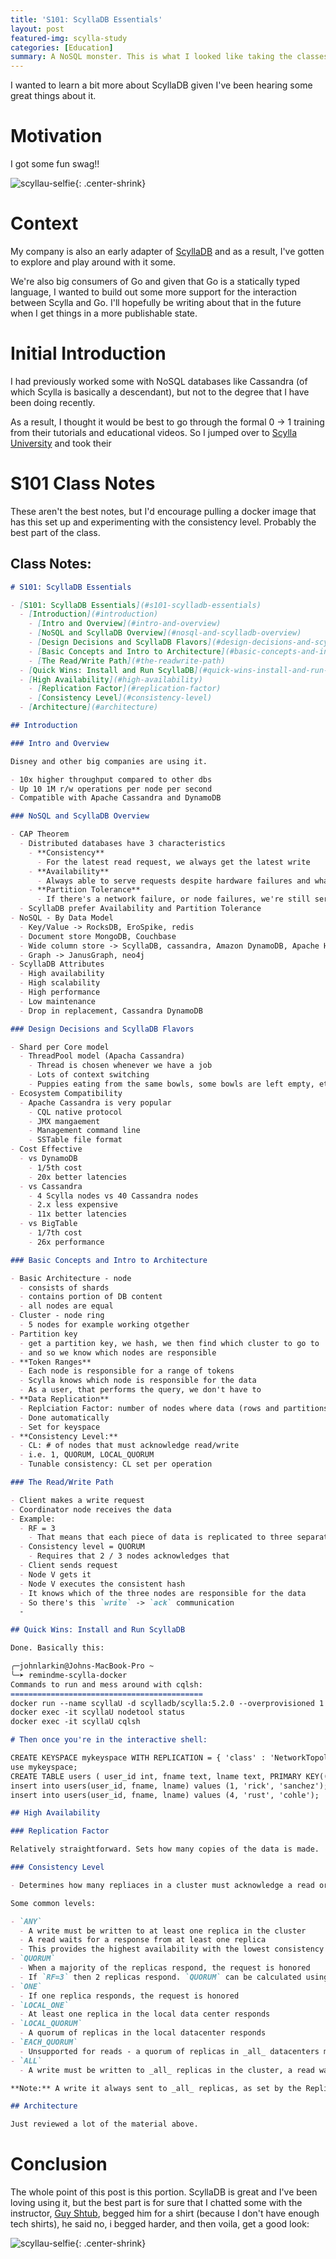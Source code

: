 ```yaml
---
title: 'S101: ScyllaDB Essentials'
layout: post
featured-img: scylla-study
categories: [Education]
summary: A NoSQL monster. This is what I looked like taking the classes.
---
```


I wanted to learn a bit more about ScyllaDB given I've been hearing some great things about it.

# Motivation

I got some fun swag!!

![scyllau-selfie](/images/scylla101/scylla-swag.jpg){: .center-shrink}

# Context

My company is also an early adapter of [ScyllaDB][scylla] and as a result, I've gotten to explore and play around with it some.

We're also big consumers of Go and given that Go is a statically typed language, I wanted to build out some more support for the interaction between Scylla and Go. I'll hopefully be writing about that in the future when I get things in a more publishable state.

# Initial Introduction

I had previously worked some with NoSQL databases like Cassandra (of which Scylla is basically a descendant), but not to the degree that I have been doing recently.

As a result, I thought it would be best to go through the formal 0 -> 1 training from their tutorials and educational videos. So I jumped over to [Scylla University][scyllau] and took their

# S101 Class Notes

These aren't the best notes, but I'd encourage pulling a docker image that has this set up and experimenting with the consistency level. Probably the best part of the class.

## Class Notes:

```markdown
# S101: ScyllaDB Essentials

- [S101: ScyllaDB Essentials](#s101-scylladb-essentials)
  - [Introduction](#introduction)
    - [Intro and Overview](#intro-and-overview)
    - [NoSQL and ScyllaDB Overview](#nosql-and-scylladb-overview)
    - [Design Decisions and ScyllaDB Flavors](#design-decisions-and-scylladb-flavors)
    - [Basic Concepts and Intro to Architecture](#basic-concepts-and-intro-to-architecture)
    - [The Read/Write Path](#the-readwrite-path)
  - [Quick Wins: Install and Run ScyllaDB](#quick-wins-install-and-run-scylladb)
  - [High Availability](#high-availability)
    - [Replication Factor](#replication-factor)
    - [Consistency Level](#consistency-level)
  - [Architecture](#architecture)

## Introduction

### Intro and Overview

Disney and other big companies are using it.

- 10x higher throughput compared to other dbs
- Up 10 1M r/w operations per node per second
- Compatible with Apache Cassandra and DynamoDB

### NoSQL and ScyllaDB Overview

- CAP Theorem
  - Distributed databases have 3 characteristics
    - **Consistency**
      - For the latest read request, we always get the latest write
    - **Availability**
      - Always able to serve requests despite hardware failures and whatever
    - **Partition Tolerance**
      - If there's a network failure, or node failures, we're still serving requests
  - ScyllaDB prefer Availability and Partition Tolerance
- NoSQL - By Data Model
  - Key/Value -> RocksDB, EroSpike, redis
  - Document store MongoDB, Couchbase
  - Wide column store -> ScyllaDB, cassandra, Amazon DynamoDB, Apache HBase
  - Graph -> JanusGraph, neo4j
- ScyllaDB Attributes
  - High availability
  - High scalability
  - High performance
  - Low maintenance
  - Drop in replacement, Cassandra DynamoDB

### Design Decisions and ScyllaDB Flavors

- Shard per Core model
  - ThreadPool model (Apacha Cassandra)
    - Thread is chosen whenever we have a job
    - Lots of context switching
    - Puppies eating from the same bowls, some bowls are left empty, etc
- Ecosystem Compatibility
  - Apache Cassandra is very popular
    - CQL native protocol
    - JMX mangaement
    - Management command line
    - SSTable file format
- Cost Effective
  - vs DynamoDB
    - 1/5th cost
    - 20x better latencies
  - vs Cassandra
    - 4 Scylla nodes vs 40 Cassandra nodes
    - 2.x less expensive
    - 11x better latencies
  - vs BigTable
    - 1/7th cost
    - 26x performance

### Basic Concepts and Intro to Architecture

- Basic Architecture - node
  - consists of shards
  - contains portion of DB content
  - all nodes are equal
- Cluster - node ring
  - 5 nodes for example working otgether
- Partition key
  - get a partition key, we hash, we then find which cluster to go to
  - and so we know which nodes are responsible
- **Token Ranges**
  - Each node is responsible for a range of tokens
  - Scylla knows which node is responsible for the data
  - As a user, that performs the query, we don't have to
- **Data Replication**
  - Replciation Factor: number of nodes where data (rows and partitions) are replicated
  - Done automatically
  - Set for keyspace
- **Consistency Level:**
  - CL: # of nodes that must acknowledge read/write
  - i.e. 1, QUORUM, LOCAL_QUORUM
  - Tunable consistency: CL set per operation

### The Read/Write Path

- Client makes a write request
- Coordinator node receives the data
- Example:
  - RF = 3
    - That means that each piece of data is replicated to three separate nodes
  - Consistency level = QUORUM
    - Requires that 2 / 3 nodes acknowledges that
  - Client sends request
  - Node V gets it
  - Node V executes the consistent hash
  - It knows which of the three nodes are responsible for the data
  - So there's this `write` -> `ack` communication
  -

## Quick Wins: Install and Run ScyllaDB

Done. Basically this:

╭─johnlarkin@Johns-MacBook-Pro ~
╰─➤ remindme-scylla-docker
Commands to run and mess around with cqlsh:
===========================================
docker run --name scyllaU -d scylladb/scylla:5.2.0 --overprovisioned 1 --smp 1
docker exec -it scyllaU nodetool status
docker exec -it scyllaU cqlsh

# Then once you're in the interactive shell:

CREATE KEYSPACE mykeyspace WITH REPLICATION = { 'class' : 'NetworkTopologyStrategy', 'replication_factor' : 1};
use mykeyspace;
CREATE TABLE users ( user_id int, fname text, lname text, PRIMARY KEY((user_id)));
insert into users(user_id, fname, lname) values (1, 'rick', 'sanchez');
insert into users(user_id, fname, lname) values (4, 'rust', 'cohle');

## High Availability

### Replication Factor

Relatively straightforward. Sets how many copies of the data is made.

### Consistency Level

- Determines how many repliaces in a cluster must acknowledge a read or write operqation before its considered successful

Some common levels:

- `ANY`
  - A write must be written to at least one replica in the cluster
  - A read waits for a response from at least one replica
  - This provides the highest availability with the lowest consistency
- `QUORUM`
  - When a majority of the replicas respond, the request is honored
  - If `RF=3` then 2 replicas respond. `QUORUM` can be calculated using the formula (`n/2 + 1`) where `n` is the Replication Factor.
- `ONE`
  - If one replica responds, the request is honored
- `LOCAL_ONE`
  - At least one replica in the local data center responds
- `LOCAL_QUORUM`
  - A quorum of replicas in the local datacenter responds
- `EACH_QUORUM`
  - Unsupported for reads - a quorum of replicas in _all_ datacenters must be written to
- `ALL`
  - A write must be written to _all_ replicas in the cluster, a read waits for a response from all replicas. Provides teh lowest availability with the highest consistency

**Note:** A write it always sent to _all_ replicas, as set by the Replication Factor.

## Architecture

Just reviewed a lot of the material above.
```

# Conclusion

The whole point of this post is this portion. ScyllaDB is great and I've been loving using it, but the best part is for sure that I chatted some with the instructor, [Guy Shtub](https://www.scylladb.com/author/guy/), begged him for a shirt (because I don't have enough tech shirts), he said no, i begged harder, and then voila, get a good look:

![scyllau-selfie](/images/scylla101/scylla-selfie.jpg){: .center-shrink}

[comment]: <> (Bibliography)
[scylla]: https://www.scylladb.com/
[scyllau]: https://university.scylladb.com/

